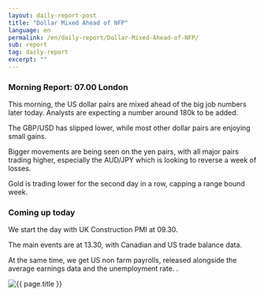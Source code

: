 ```yaml
---
layout: daily-report-post
title: "Dollar Mixed Ahead of NFP"
language: en
permalink: /en/daily-report/Dollar-Mixed-Ahead-of-NFP/
sub: report
tag: daily-report
excerpt: ""
---
```

### Morning Report: 07.00 London

This morning, the US dollar pairs are mixed ahead of the big job numbers later today. Analysts are expecting a number around 180k to be added. 

The GBP/USD has slipped lower, while most other dollar pairs are enjoying small gains. 

Bigger movements are being seen on the yen pairs, with all major pairs trading higher, especially the AUD/JPY which is looking to reverse a week of losses. 

Gold is trading lower for the second day in a row, capping a range bound week. 

### Coming up today

We start the day with UK Construction PMI at 09.30. 

The main events are at 13.30, with Canadian and US trade balance data. 

At the same time, we get US non farm payrolls, released alongside the average earnings data and the unemployment rate. . 
 

<p><img src="{{ "/assets/images/daily-report/2017-06-02_06-47-39.jpg" | relative_url }}" alt="{{ page.title }}" title="{{ page.title }}"></p>